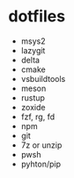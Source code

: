 # dotfiles

 - msys2
 - lazygit
 - delta
 - cmake
 - vsbuildtools
 - meson
 - rustup
 - zoxide
 - fzf, rg, fd
 - npm
 - git
 - 7z or unzip
 - pwsh
 - pyhton/pip
